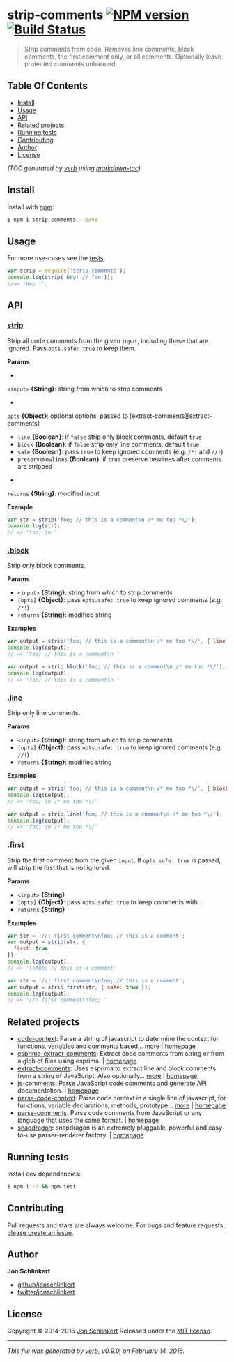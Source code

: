 # strip-comments [![NPM version](https://img.shields.io/npm/v/strip-comments.svg)](https://www.npmjs.com/package/strip-comments) [![Build Status](https://img.shields.io/travis/jonschlinkert/strip-comments.svg)](https://travis-ci.org/jonschlinkert/strip-comments)

> Strip comments from code. Removes line comments, block comments, the first comment only, or all comments. Optionally leave protected comments unharmed.

## Table Of Contents

- [Install](#install)
- [Usage](#usage)
- [API](#api)
- [Related projects](#related-projects)
- [Running tests](#running-tests)
- [Contributing](#contributing)
- [Author](#author)
- [License](#license)

_(TOC generated by [verb](https://github.com/verbose/verb) using [markdown-toc](https://github.com/jonschlinkert/markdown-toc))_

## Install

Install with [npm](https://www.npmjs.com/):

```sh
$ npm i strip-comments --save
```

## Usage

For more use-cases see the [tests](./test/test.js)

```js
var strip = require('strip-comments');
console.log(strip('Hey! // foo'));
//=> 'Hey !';
```

## API

### [strip](index.js#L37)

Strip all code comments from the given `input`, including these that are ignored. Pass `opts.safe: true` to keep them.

**Params**

* 
`<input>` **{String}**: string from which to strip comments

* 
`opts` **{Object}**: optional options, passed to [extract-comments][extract-comments]

- `line` **{Boolean}**: if `false` strip only block comments, default `true`
- `block` **{Boolean}**: if `false` strip only line comments, default `true`
- `safe` **{Boolean}**: pass `true` to keep ignored comments (e.g. `/*!` and `//!`)
- `preserveNewlines` **{Boolean}**: if `true` preserve newlines after comments are stripped

* 
`returns` **{String}**: modified input

**Example**

```js
var str = strip('foo; // this is a comment\n /* me too *\/');
console.log(str);
// => 'foo; \n '
```

### [.block](index.js#L68)

Strip only block comments.

**Params**

* `<input>` **{String}**: string from which to strip comments
* `[opts]` **{Object}**: pass `opts.safe: true` to keep ignored comments (e.g. `/*!`)
* `returns` **{String}**: modified string

**Examples**

```js
var output = strip('foo; // this is a comment\n /* me too *\/', { line: false });
console.log(output);
// => 'foo; // this is a comment\n '
```

```js
var output = strip.block('foo; // this is a comment\n /* me too *\/');
console.log(output);
// => 'foo; // this is a comment\n '
```

### [.line](index.js#L99)

Strip only line comments.

**Params**

* `<input>` **{String}**: string from which to strip comments
* `[opts]` **{Object}**: pass `opts.safe: true` to keep ignored comments (e.g. `//!`)
* `returns` **{String}**: modified string

**Examples**

```js
var output = strip('foo; // this is a comment\n /* me too *\/', { block: false });
console.log(output);
// => 'foo; \n /* me too *\/'
```

```js
var output = strip.line('foo; // this is a comment\n /* me too *\/');
console.log(output);
// => 'foo; \n /* me too *\/'
```

### [.first](index.js#L135)

Strip the first comment from the given `input`. If `opts.safe: true` is passed, will strip the first that is not ignored.

**Params**

* `<input>` **{String}**
* `[opts]` **{Object}**: pass `opts.safe: true` to keep comments with `!`
* `returns` **{String}**

**Examples**

```js
var str = '//! first comment\nfoo; // this is a comment';
var output = strip(str, {
  first: true
});
console.log(output);
// => '\nfoo; // this is a comment'
```

```js
var str = '//! first comment\nfoo; // this is a comment';
var output = strip.first(str, { safe: true });
console.log(output);
// => '//! first comment\nfoo; '
```

## Related projects

* [code-context](https://www.npmjs.com/package/code-context): Parse a string of javascript to determine the context for functions, variables and comments based… [more](https://www.npmjs.com/package/code-context) | [homepage](https://github.com/jonschlinkert/code-context)
* [esprima-extract-comments](https://www.npmjs.com/package/esprima-extract-comments): Extract code comments from string or from a glob of files using esprima. | [homepage](https://github.com/jonschlinkert/esprima-extract-comments)
* [extract-comments](https://www.npmjs.com/package/extract-comments): Uses esprima to extract line and block comments from a string of JavaScript. Also optionally… [more](https://www.npmjs.com/package/extract-comments) | [homepage](https://github.com/jonschlinkert/extract-comments)
* [js-comments](https://www.npmjs.com/package/js-comments): Parse JavaScript code comments and generate API documentation. | [homepage](https://github.com/jonschlinkert/js-comments)
* [parse-code-context](https://www.npmjs.com/package/parse-code-context): Parse code context in a single line of javascript, for functions, variable declarations, methods, prototype… [more](https://www.npmjs.com/package/parse-code-context) | [homepage](https://github.com/jonschlinkert/parse-code-context)
* [parse-comments](https://www.npmjs.com/package/parse-comments): Parse code comments from JavaScript or any language that uses the same format. | [homepage](https://github.com/jonschlinkert/parse-comments)
* [snapdragon](https://www.npmjs.com/package/snapdragon): snapdragon is an extremely pluggable, powerful and easy-to-use parser-renderer factory. | [homepage](https://github.com/jonschlinkert/snapdragon)

## Running tests

Install dev dependencies:

```sh
$ npm i -d && npm test
```

## Contributing

Pull requests and stars are always welcome. For bugs and feature requests, [please create an issue](https://github.com/jonschlinkert/strip-comments/issues/new).

## Author

**Jon Schlinkert**

* [github/jonschlinkert](https://github.com/jonschlinkert)
* [twitter/jonschlinkert](http://twitter.com/jonschlinkert)

## License

Copyright © 2014-2016 [Jon Schlinkert](https://github.com/jonschlinkert)
Released under the [MIT license](https://github.com/jonschlinkert/strip-comments/blob/master/LICENSE).

***

_This file was generated by [verb](https://github.com/verbose/verb), v0.9.0, on February 14, 2016._